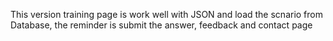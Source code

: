 This version training page is work well with JSON and load the scnario from Database, the reminder is submit the answer, feedback and contact page

